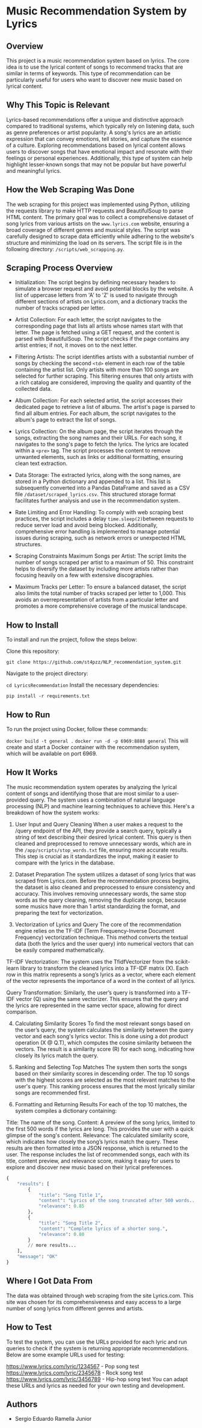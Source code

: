 # Music Recommendation System by Lyrics

## Overview
This project is a music recommendation system based on lyrics. The core idea is to use the lyrical content of songs to recommend tracks that are similar in terms of keywords. This type of recommendation can be particularly useful for users who want to discover new music based on lyrical content.

## Why This Topic is Relevant
Lyrics-based recommendations offer a unique and distinctive approach compared to traditional systems, which typically rely on listening data, such as genre preferences or artist popularity. A song's lyrics are an artistic expression that can convey emotions, tell stories, and capture the essence of a culture. Exploring recommendations based on lyrical content allows users to discover songs that have emotional impact and resonate with their feelings or personal experiences. Additionally, this type of system can help highlight lesser-known songs that may not be popular but have powerful and meaningful lyrics.

## How the Web Scraping Was Done
The web scraping for this project was implemented using Python, utilizing the requests library to make HTTP requests and BeautifulSoup to parse HTML content. The primary goal was to collect a comprehensive dataset of song lyrics from various artists on the ```www.lyrics.com``` website, ensuring a broad coverage of different genres and musical styles. The script was carefully designed to scrape data efficiently while adhering to the website's structure and minimizing the load on its servers. The script file is in the following directory: ```/scripts/web_scrapping.py```.

## Scraping Process Overview
- Initialization: The script begins by defining necessary headers to simulate a browser request and avoid potential blocks by the website. A list of uppercase letters from 'A' to 'Z' is used to navigate through different sections of artists on Lyrics.com, and a dictionary tracks the number of tracks scraped per letter.

- Artist Collection: For each letter, the script navigates to the corresponding page that lists all artists whose names start with that letter. The page is fetched using a GET request, and the content is parsed with BeautifulSoup. The script checks if the page contains any artist entries; if not, it moves on to the next letter.

- Filtering Artists: The script identifies artists with a substantial number of songs by checking the second ```<td>``` element in each row of the table containing the artist list. Only artists with more than 100 songs are selected for further scraping. This filtering ensures that only artists with a rich catalog are considered, improving the quality and quantity of the collected data.

- Album Collection: For each selected artist, the script accesses their dedicated page to retrieve a list of albums. The artist's page is parsed to find all album entries. For each album, the script navigates to the album's page to extract the list of songs.

- Lyrics Collection: On the album page, the script iterates through the songs, extracting the song names and their URLs. For each song, it navigates to the song's page to fetch the lyrics. The lyrics are located within a ```<pre>``` tag. The script processes the content to remove unwanted elements, such as links or additional formatting, ensuring clean text extraction.

- Data Storage: The extracted lyrics, along with the song names, are stored in a Python dictionary and appended to a list. This list is subsequently converted into a Pandas DataFrame and saved as a CSV file ```/dataset/scraped_lyrics.csv```. This structured storage format facilitates further analysis and use in the recommendation system.

- Rate Limiting and Error Handling: To comply with web scraping best practices, the script includes a delay ```time.sleep(2)```between requests to reduce server load and avoid being blocked. Additionally, comprehensive error handling is implemented to manage potential issues during scraping, such as network errors or unexpected HTML structures.

- Scraping Constraints
Maximum Songs per Artist: The script limits the number of songs scraped per artist to a maximum of 50. This constraint helps to diversify the dataset by including more artists rather than focusing heavily on a few with extensive discographies.

- Maximum Tracks per Letter: To ensure a balanced dataset, the script also limits the total number of tracks scraped per letter to 1,000. This avoids an overrepresentation of artists from a particular letter and promotes a more comprehensive coverage of the musical landscape.

## How to Install
To install and run the project, follow the steps below:

Clone this repository:


```git clone https://github.com/st4pzz/NLP_recommendation_system.git```

Navigate to the project directory:

```cd LyricsRecommendation```
Install the necessary dependencies:

```pip install -r requirements.txt```

## How to Run
To run the project using Docker, follow these commands:


```docker build -t general .```
```docker run -d -p 6969:8888 general```
This will create and start a Docker container with the recommendation system, which will be available on port 6969.

## How It Works
The music recommendation system operates by analyzing the lyrical content of songs and identifying those that are most similar to a user-provided query. The system uses a combination of natural language processing (NLP) and machine learning techniques to achieve this. Here's a breakdown of how the system works:

1. User Input and Query Cleaning
When a user makes a request to the /query endpoint of the API, they provide a search query, typically a string of text describing their desired lyrical content. This query is then cleaned and preprocessed to remove unnecessary words, which are in the ```/app/scripts/stop_words.txt``` file, ensuring more accurate results. This step is crucial as it standardizes the input, making it easier to compare with the lyrics in the database.

2. Dataset Preparation
The system utilizes a dataset of song lyrics that was scraped from Lyrics.com. Before the recommendation process begins, the dataset is also cleaned and preprocessed to ensure consistency and accuracy. This involves removing unnecessary words, the same stop words as the query cleaning, removing the duplicate songs, because some musics have more than 1 artist standardizing the format, and preparing the text for vectorization.

3. Vectorization of Lyrics and Query
The core of the recommendation engine relies on the TF-IDF (Term Frequency-Inverse Document Frequency) vectorization technique. This method converts the textual data (both the lyrics and the user query) into numerical vectors that can be easily compared mathematically.

TF-IDF Vectorization: The system uses the TfidfVectorizer from the scikit-learn library to transform the cleaned lyrics into a TF-IDF matrix (X). Each row in this matrix represents a song’s lyrics as a vector, where each element of the vector represents the importance of a word in the context of all lyrics.

Query Transformation: Similarly, the user’s query is transformed into a TF-IDF vector (Q) using the same vectorizer. This ensures that the query and the lyrics are represented in the same vector space, allowing for direct comparison.

4. Calculating Similarity Scores
To find the most relevant songs based on the user’s query, the system calculates the similarity between the query vector and each song's lyrics vector. This is done using a dot product operation (X @ Q.T), which computes the cosine similarity between the vectors. The result is a similarity score (R) for each song, indicating how closely its lyrics match the query.

5. Ranking and Selecting Top Matches
The system then sorts the songs based on their similarity scores in descending order. The top 10 songs with the highest scores are selected as the most relevant matches to the user's query. This ranking process ensures that the most lyrically similar songs are recommended first.

6. Formatting and Returning Results
For each of the top 10 matches, the system compiles a dictionary containing:

Title: The name of the song.
Content: A preview of the song lyrics, limited to the first 500 words if the lyrics are long. This provides the user with a quick glimpse of the song's content.
Relevance: The calculated similarity score, which indicates how closely the song’s lyrics match the query.
These results are then formatted into a JSON response, which is returned to the user. The response includes the list of recommended songs, each with its title, content preview, and relevance score, making it easy for users to explore and discover new music based on their lyrical preferences.

```py
{
    "results": [
        {
            "title": "Song Title 1",
            "content": "Lyrics of the song truncated after 500 words...",
            "relevance": 0.85
        },
        {
            "title": "Song Title 2",
            "content": "Complete lyrics of a shorter song.",
            "relevance": 0.80
        }
        // more results...
    ],
    "message": "OK"
}
```
 

## Where I Got Data From
The data was obtained through web scraping from the site Lyrics.com. This site was chosen for its comprehensiveness and easy access to a large number of song lyrics from different genres and artists.

## How to Test
To test the system, you can use the URLs provided for each lyric and run queries to check if the system is returning appropriate recommendations. Below are some example URLs used for testing:

https://www.lyrics.com/lyric/1234567 - Pop song test
https://www.lyrics.com/lyric/2345678 - Rock song test
https://www.lyrics.com/lyric/3456789 - Hip-hop song test
You can adapt these URLs and lyrics as needed for your own testing and development.

## Authors 
- Sergio Eduardo Ramella Junior